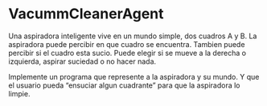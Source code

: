 # VacummCleanerAgent
Una aspiradora inteligente vive en un mundo simple, dos cuadros A y B. La aspiradora puede percibir en que cuadro se encuentra. Tambien puede percibir si el cuadro esta sucio.
Puede elegir si se mueve a la derecha o izquierda, aspirar suciedad o no hacer nada.

Implemente un programa que represente a la aspiradora y su mundo. Y que el usuario pueda “ensuciar algun cuadrante” para que la aspiradora lo limpie.
